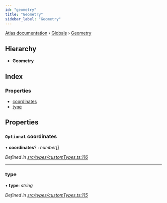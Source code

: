 ```yaml
---
id: "geometry"
title: "Geometry"
sidebar_label: "Geometry"
---
```


[Atlas documentation](../index.md) › [Globals](../globals.md) › [Geometry](geometry.md)

## Hierarchy

* **Geometry**

## Index

### Properties

* [coordinates](geometry.md#optional-coordinates)
* [type](geometry.md#type)

## Properties

### `Optional` coordinates

• **coordinates**? : *number[]*

*Defined in [src/types/customTypes.ts:116](https://github.com/chronark/atlas/blob/0dc33cd/src/types/customTypes.ts#L116)*

___

###  type

• **type**: *string*

*Defined in [src/types/customTypes.ts:115](https://github.com/chronark/atlas/blob/0dc33cd/src/types/customTypes.ts#L115)*
